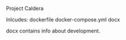 Project Caldera

Inlcudes:
  dockerfile
  docker-compose.yml
  docx

docx contains info about development.
